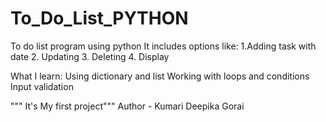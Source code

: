 # To_Do_List_PYTHON
To do list program using python
It includes options like:
1.Adding task with date
2. Updating 
3. Deleting
4. Display

What I learn:
Using dictionary and list 
Working with loops and conditions 
Input validation

""" It's My first project"""
Author - Kumari Deepika Gorai 
